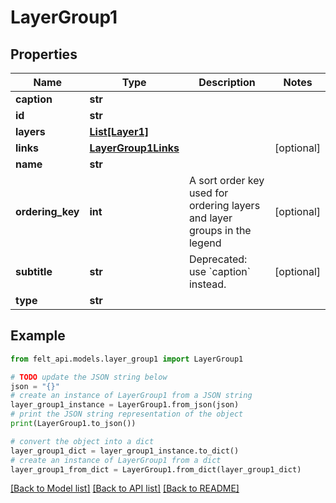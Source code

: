 # LayerGroup1


## Properties

Name | Type | Description | Notes
------------ | ------------- | ------------- | -------------
**caption** | **str** |  | 
**id** | **str** |  | 
**layers** | [**List[Layer1]**](Layer1.md) |  | 
**links** | [**LayerGroup1Links**](LayerGroup1Links.md) |  | [optional] 
**name** | **str** |  | 
**ordering_key** | **int** | A sort order key used for ordering layers and layer groups in the legend | [optional] 
**subtitle** | **str** | Deprecated: use &#x60;caption&#x60; instead. | [optional] 
**type** | **str** |  | 

## Example

```python
from felt_api.models.layer_group1 import LayerGroup1

# TODO update the JSON string below
json = "{}"
# create an instance of LayerGroup1 from a JSON string
layer_group1_instance = LayerGroup1.from_json(json)
# print the JSON string representation of the object
print(LayerGroup1.to_json())

# convert the object into a dict
layer_group1_dict = layer_group1_instance.to_dict()
# create an instance of LayerGroup1 from a dict
layer_group1_from_dict = LayerGroup1.from_dict(layer_group1_dict)
```
[[Back to Model list]](../README.md#documentation-for-models) [[Back to API list]](../README.md#documentation-for-api-endpoints) [[Back to README]](../README.md)


